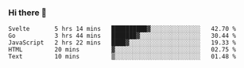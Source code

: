 ### Hi there 👋

<!--
**KLXLjun/KLXLjun** is a ✨ _special_ ✨ repository because its `README.md` (this file) appears on your GitHub profile.

Here are some ideas to get you started:

- 🔭 I’m currently working on ...
- 🌱 I’m currently learning ...
- 👯 I’m looking to collaborate on ...
- 🤔 I’m looking for help with ...
- 💬 Ask me about ...
- 📫 How to reach me: ...
- 😄 Pronouns: ...
- ⚡ Fun fact: ...
-->

<!--START_SECTION:waka-->
```text
Svelte       5 hrs 14 mins   ██████████▓░░░░░░░░░░░░░░   42.70 % 
Go           3 hrs 44 mins   ███████▓░░░░░░░░░░░░░░░░░   30.44 % 
JavaScript   2 hrs 22 mins   ████▓░░░░░░░░░░░░░░░░░░░░   19.33 % 
HTML         20 mins         ▓░░░░░░░░░░░░░░░░░░░░░░░░   02.75 % 
Text         10 mins         ▒░░░░░░░░░░░░░░░░░░░░░░░░   01.48 % 
```
<!--END_SECTION:waka-->
